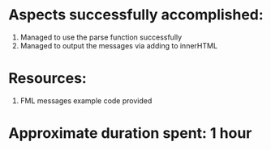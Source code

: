# Aspects successfully accomplished:
1. Managed to use the parse function successfully
2. Managed to output the messages via adding to innerHTML

# Resources:
1. FML messages example code provided 

# Approximate duration spent: 1 hour